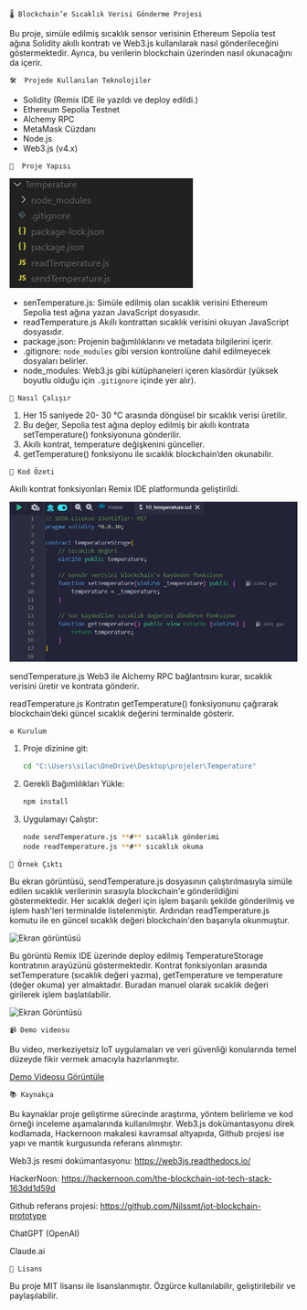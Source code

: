 ```
🌡️ Blockchain’e Sıcaklık Verisi Gönderme Projesi
```
Bu proje, simüle edilmiş sıcaklık sensor verisinin Ethereum Sepolia test ağına Solidity
akıllı kontratı ve Web3.js kullanılarak nasıl gönderileceğini göstermektedir. Ayrıca, bu
verilerin blockchain üzerinden nasıl okunacağını da içerir.

```
🛠️  Projede Kullanılan Teknolojiler
```
- Solidity (Remix IDE ile yazıldı ve deploy edildi.)
- Ethereum Sepolia Testnet
- Alchemy RPC
- MetaMask Cüzdanı
- Node.js
- Web3.js (v4.x)

```
📁  Proje Yapısı 
```
![Ekran Görüntüsü](images/image.png)

- senTemperature.js: Simüle edilmiş olan sıcaklık verisini Ethereum Sepolia test ağına yazan JavaScript dosyasıdır.  
- readTemperature.js Akıllı kontrattan sıcaklık verisini okuyan JavaScript dosyasıdır.  
- package.json: Projenin bağımlılıklarını ve metadata bilgilerini içerir.  
- .gitignore: `node_modules` gibi version kontrolüne dahil edilmeyecek dosyaları belirler.  
- node_modules: Web3.js gibi kütüphaneleri içeren klasördür (yüksek boyutlu olduğu için `.gitignore` içinde yer alır).  


```
🧠 Nasıl Çalışır
```
1. Her 15 saniyede 20- 30 °C arasında döngüsel bir sıcaklık verisi üretilir.
2. Bu değer, Sepolia test ağına deploy edilmiş bir akıllı kontrata
    setTemperature() fonksiyonuna gönderilir.
3. Akıllı kontrat, temperature değişkenini günceller.
4. getTemperature() fonksiyonu ile sıcaklık blockchain’den okunabilir.


```
📜 Kod Özeti
```
Akıllı kontrat fonksiyonları Remix IDE platformunda geliştirildi.

![Ekran görüntüsü](images/image-1.png)

sendTemperature.js
Web3 ile Alchemy RPC bağlantısını kurar, sıcaklık verisini üretir ve kontrata gönderir.

readTemperature.js
Kontratın getTemperature() fonksiyonunu çağırarak blockchain’deki güncel sıcaklık
değerini terminalde gösterir.

```
⚙️ Kurulum
```
1. Proje dizinine git:  
   ```bash
   cd "C:\Users\silac\OneDrive\Desktop\projeler\Temperature"
2. Gerekli Bağımlılıkları Yükle: 
    ```bash
    npm install
3. Uygulamayı Çalıştır:
    ```bash
    node sendTemperature.js **#** sıcaklık gönderimi
    node readTemperature.js **#** sıcaklık okuma
```
🧪 Örnek Çıktı
```
Bu ekran görüntüsü, sendTemperature.js dosyasının çalıştırılmasıyla simüle edilen sıcaklık verilerinin sırasıyla blockchain'e gönderildiğini göstermektedir. Her sıcaklık değeri için işlem başarılı şekilde gönderilmiş ve işlem hash'leri terminalde listelenmiştir. Ardından readTemperature.js komutu ile en güncel sıcaklık değeri blockchain'den başarıyla okunmuştur.

![Ekran görüntüsü](images/image-2.png)

Bu görüntü Remix IDE üzerinde deploy edilmiş TemperatureStorage kontratının arayüzünü göstermektedir. Kontrat fonksiyonları arasında setTemperature (sıcaklık değeri yazma), getTemperature ve temperature (değer okuma) yer almaktadır. Buradan manuel olarak sıcaklık değeri girilerek işlem başlatılabilir.

![Ekran Görüntüsü](images/image-3.png)

```
📹 Demo videosu
```
Bu video, merkeziyetsiz IoT uygulamaları ve veri güvenliği konularında temel düzeyde fikir vermek amacıyla hazırlanmıştır.

[Demo Videosu Görüntüle](https://youtu.be/0Ukz0dBuihl)


```
📚 Kaynakça
```
Bu kaynaklar proje geliştirme sürecinde araştırma, yöntem belirleme ve kod örneği
inceleme aşamalarında kullanılmıştır. Web3.js dokümantasyonu direk kodlamada,
Hackernoon makalesi kavramsal altyapıda, Github projesi ise yapı ve mantık
kurgusunda referans alınmıştır.

Web3.js resmi dokümantasyonu: https://web3js.readthedocs.io/

HackerNoon: https://hackernoon.com/the-blockchain-iot-tech-stack-163dd1d59d

Github referans projesi: https://github.com/Nilssmt/iot-blockchain-prototype

ChatGPT (OpenAI)

Claude.ai

```
🧾 Lisans
```
Bu proje MIT lisansı ile lisanslanmıştır. Özgürce kullanılabilir, geliştirilebilir ve
paylaşılabilir.



